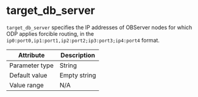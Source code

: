 # target_db_server

`target_db_server` specifies the IP addresses of OBServer nodes for which ODP applies forcible routing, in the `ip0:port0,ip1:port1,ip2:port2;ip3:port3;ip4:port4` format.

| Attribute | Description |
|----------|---------|
| Parameter type | String |
| Default value | Empty string |
| Value range | N/A |
